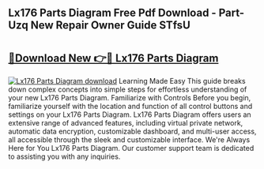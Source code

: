 ## Lx176 Parts Diagram Free Pdf Download - Part-Uzq New Repair Owner Guide STfsU

# <h2><a href="http://dfqd3v6.blite.top/?on=Lx176+Parts+Diagram">🔗Download New 👉🔴 Lx176 Parts Diagram</a></h2>

[![Lx176 Parts Diagram download](https://i.imgur.com/lujVjoI.png)](http://dfqd3v6.blite.top/?on=Lx176+Parts+Diagram)
Learning Made Easy This guide breaks down complex concepts into simple steps for effortless understanding of your new Lx176 Parts Diagram. Familiarize with Controls Before you begin, familiarize yourself with the location and function of all control buttons and settings on your Lx176 Parts Diagram. Lx176 Parts Diagram offers users an extensive range of advanced features, including virtual private network, automatic data encryption, customizable dashboard, and multi-user access, all accessible through the sleek and customizable interface. We're Always Here for You Lx176 Parts Diagram. Our customer support team is dedicated to assisting you with any inquiries.

